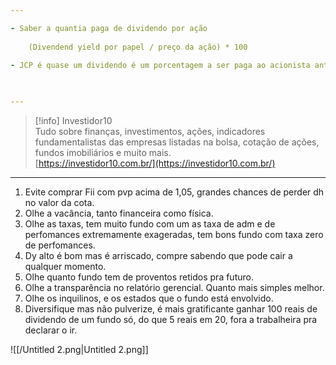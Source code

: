 ```yaml
---

- Saber a quantia paga de dividendo por ação
    
    (Divendend yield por papel / preço da ação) * 100
    
- JCP é quase um dividendo é um porcentagem a ser paga ao acionista antes do lucro, mas ele paga imposto e sua tributação é de 15%

  

---
```


  

> [!info] Investidor10  
> Tudo sobre finanças, investimentos, ações, indicadores fundamentalistas das empresas listadas na bolsa, cotação de ações, fundos imobiliários e muito mais.  
> [https://investidor10.com.br/](https://investidor10.com.br/)  

---

  

  

  

  

1. Evite comprar Fii com pvp acima de 1,05, grandes chances de perder dh no valor da cota.
2. Olhe a vacância, tanto financeira como física.
3. Olhe as taxas, tem muito fundo com um as taxa de adm e de perfomances extremamente exageradas, tem bons fundo com taxa zero de perfomances.
4. Dy alto é bom mas é arriscado, compre sabendo que pode cair a qualquer momento.
5. Olhe quanto fundo tem de proventos retidos pra futuro.
6. Olhe a transparência no relatório gerencial. Quanto mais simples melhor.
7. Olhe os inquilinos, e os estados que o fundo está envolvido.
8. Diversifique mas não pulverize, é mais gratificante ganhar 100 reais de dividendo de um fundo só, do que 5 reais em 20, fora a trabalheira pra declarar o ir.

![[/Untitled 2.png|Untitled 2.png]]